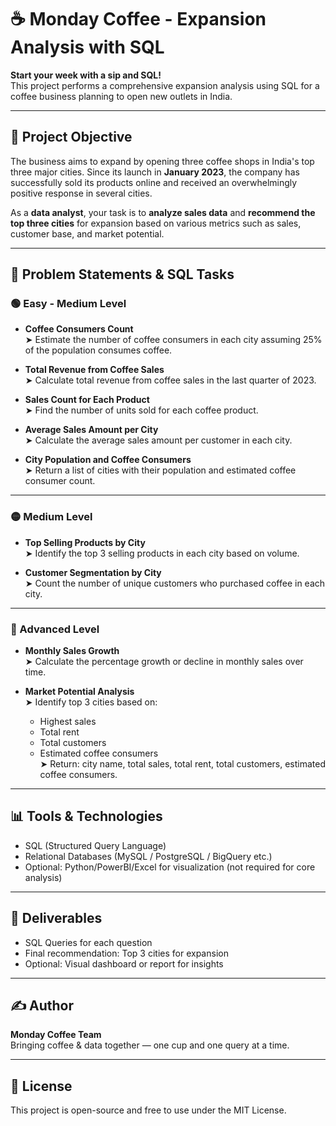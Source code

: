
# ☕ Monday Coffee - Expansion Analysis with SQL

**Start your week with a sip and SQL!**  
This project performs a comprehensive expansion analysis using SQL for a coffee business planning to open new outlets in India.

---

## 🧾 Project Objective

The business aims to expand by opening three coffee shops in India's top three major cities. Since its launch in **January 2023**, the company has successfully sold its products online and received an overwhelmingly positive response in several cities.

As a **data analyst**, your task is to **analyze sales data** and **recommend the top three cities** for expansion based on various metrics such as sales, customer base, and market potential.

---

## 🧠 Problem Statements & SQL Tasks

### 🟢 Easy - Medium Level

- **Coffee Consumers Count**  
  ➤ Estimate the number of coffee consumers in each city assuming 25% of the population consumes coffee.

- **Total Revenue from Coffee Sales**  
  ➤ Calculate total revenue from coffee sales in the last quarter of 2023.

- **Sales Count for Each Product**  
  ➤ Find the number of units sold for each coffee product.

- **Average Sales Amount per City**  
  ➤ Calculate the average sales amount per customer in each city.

- **City Population and Coffee Consumers**  
  ➤ Return a list of cities with their population and estimated coffee consumer count.

---

### 🟡 Medium Level

- **Top Selling Products by City**  
  ➤ Identify the top 3 selling products in each city based on volume.

- **Customer Segmentation by City**  
  ➤ Count the number of unique customers who purchased coffee in each city.

---

### 🔴 Advanced Level

- **Monthly Sales Growth**  
  ➤ Calculate the percentage growth or decline in monthly sales over time.

- **Market Potential Analysis**  
  ➤ Identify top 3 cities based on:
    - Highest sales
    - Total rent
    - Total customers
    - Estimated coffee consumers  
  ➤ Return: city name, total sales, total rent, total customers, estimated coffee consumers.

---

## 📊 Tools & Technologies

- SQL (Structured Query Language)
- Relational Databases (MySQL / PostgreSQL / BigQuery etc.)
- Optional: Python/PowerBI/Excel for visualization (not required for core analysis)

---

## 📁 Deliverables

- SQL Queries for each question
- Final recommendation: Top 3 cities for expansion
- Optional: Visual dashboard or report for insights

---

## ✍️ Author

**Monday Coffee Team**  
Bringing coffee & data together — one cup and one query at a time.

---

## 🔖 License

This project is open-source and free to use under the MIT License.

